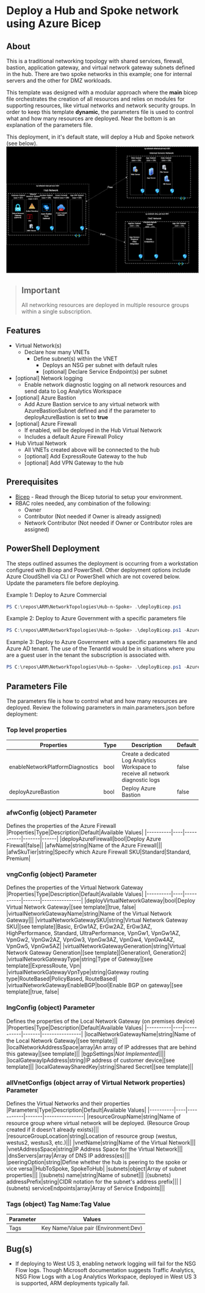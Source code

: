 # Deploy a Hub and Spoke network using Azure Bicep

## About

This is a traditional networking topology with shared services, firewall, bastion, application gateway, and virtual network gateway subnets defined in the hub. There are two spoke networks in this example; one for internal servers and the other for DMZ workloads.

This template was designed with a modular approach where the **main** bicep file orchestrates the creation of all resources and relies on modules for supporting resources, like virtual networks and network security groups. In order to keep this template **dynamic**, the parameters file is used to control what and how many resources are deployed. Near the bottom is an explanation of the parameters file.

This deployment, in it's default state, will deploy a Hub and Spoke network (see below).
![Hub and Spoke network with 2 spokes](topology.drawio.png)

> ## Important
>
> All networking resources are deployed in multiple resource groups within a single subscription.

## Features

- Virtual Network(s)
  - Declare how many VNETs
    - Define subnet(s) within the VNET
      - Deploys an NSG per subnet with default rules
      - [optional] Declare Service Endpoint(s) per subnet
- [optional] Network logging
  - Enable network diagnostic logging on all network resources and send data to Log Analytics Workspace
- [optional] Azure Bastion
  - Add Azure Bastion service to any virtual network with AzureBastionSubnet defined and if the parameter to deployAzureBastion is set to **true**
- [optional] Azure Firewall
  - If enabled, will be deployed in the Hub Virtual Network
  - Includes a default Azure Firewall Policy
- Hub Virtual Network
  - All VNETs created above will be connected to the hub
  - [optional] Add ExpressRoute Gateway to the hub
  - [optional] Add VPN Gateway to the hub

## Prerequisites

- [Bicep](https://docs.microsoft.com/en-us/azure/azure-resource-manager/templates/bicep-tutorial-create-first-bicep?tabs=azure-powershell) - Read through the Bicep tutorial to setup your environment.
- RBAC roles needed, any combination of the following:
  - Owner
  - Contributor (Not needed if Owner is already assigned)
  - Network Contributor (Not needed if Owner or Contributor roles are assigned)

## PowerShell Deployment

The steps outlined assumes the deployment is occurring from a workstation configured with Bicep and PowerShell. Other deployment options include Azure CloudShell via CLI or PowerShell which are not covered below. Update the parameters file before deploying.

Example 1: Deploy to Azure Commercial

```powershell
PS C:\repos\ARM\NetworkTopologies\Hub-n-Spoke> .\deployBicep.ps1
```

Example 2: Deploy to Azure Government with a specific parameters file

```powershell
PS C:\repos\ARM\NetworkTopologies\Hub-n-Spoke> .\deployBicep.ps1 -AzureEnvironment AzureUSGovernment -TemplateParameterFile .\main.parameters.gov.json
```

Example 3: Deploy to Azure Government with a specific parameters file and Azure AD tenant. The use of the TenantId would be in situations where you are a guest user in the tenant the subscription is associated with.

```powershell
PS C:\repos\ARM\NetworkTopologies\Hub-n-Spoke> .\deployBicep.ps1 -AzureEnvironment AzureUSGovernment -TemplateParameterFile .\main.parameters.gov.json -TenantId "xxxxxxxx-xxxx-xxxx-xxxxxxxxxxxx"
```

## Parameters File

The parameters file is how to control what and how many resources are deployed. Review the following parameters in main.parameters.json before deployment:

### Top level properties

|Properties|Type|Description|Default|
|----------|----|-----------|-------|
|enableNetworkPlatformDiagnostics|bool|Create a dedicated Log Analytics Workspace to receive all network diagnostic logs|false|
|deployAzureBastion|bool|Deploy Azure Bastion|false|

### **afwConfig** (object) Parameter

Defines the properties of the Azure Firewall
|Properties|Type|Description|Default|Available Values|
|----------|----|-----------|-------|------|
|deployAzureFirewall|bool|Deploy Azure Firewall|false||
|afwName|string|Name of the Azure Firewall|||
|afwSkuTier|string|Specify which Azure Firewall SKU|Standard|Standard, Premium|

### **vngConfig** (object) Parameter

Defines the properties of the Virtual Network Gateway
|Properties|Type|Description|Default|Available Values|
|----------|----|-----------|-------|----------------|
|deployVirtualNetworkGateway|bool|Deploy Virtual Network Gateway|[see template]|true, false|
|virtualNetworkGatewayName|string|Name of the Virtual Network Gateway|||
|virtualNetworkGatewaySKU|string|Virtual Network Gateway SKU|[see template]|Basic, ErGw1AZ, ErGw2AZ, ErGw3AZ, HighPerformance, Standard, UltraPerformance, VpnGw1, VpnGw1AZ, VpnGw2, VpnGw2AZ, VpnGw3, VpnGw3AZ, VpnGw4, VpnGw4AZ, VpnGw5, VpnGw5AZ|
|virtualNetworkGatewayGeneration|string|Virtual Network Gateway Generation|[see template]|Generation1, Generation2|
|virtualNetworkGatewayType|string|Type of Gateway|[see template]|ExpressRoute, Vpn|
|virtualNetworkGatewayVpnType|string|Gateway routing type|RouteBased|PolicyBased, RouteBased|
|virtualNetworkGatewayEnableBGP|bool|Enable BGP on gateway|[see template]|true, false|
</br>

### **lngConfig** (object) Parameter

Defines the properties of the Local Network Gateway (on premises device)
|Properties|Type|Description|Default|Available Values|
|----------|----|-----------|-------|----------------|
|localNetworkGatewayName|string|Name of the Local Network Gateway|[see template]||
|localNetworkAddressSpace|array|An array of IP addresses that are behind this gateway|[see template]||
|bgpSettings|*Not Implemented*||||
|localGatewayIpAddress|string|IP address of customer device|[see template]||
|localGatewaySharedKey|string|Shared Secret|[see template]||
</br>

### **allVnetConfigs** (object array of Virtual Network properties) Parameter

Defines the Virtual Networks and their properties
|Parameters|Type|Description|Default|Available Values|
|----------|----|-----------|-------|----------------|
|resourceGroupName|string|Name of resource group where virtual network will be deployed. (Resource Group created if it doesn't already exists)|||
|resourceGroupLocation|string|Location of resource group (westus, westus2, westus3, etc.)|||
|vnetName|string|Name of the Virtual Network|||
|vnetAddressSpace|string|IP Address Space for the Virtual Network|||
|dnsServers|array|Array of DNS IP address(es)|||
|peeringOption|string|Define whether the hub is peering to the spoke or vice versa||HubToSpoke, SpokeToHub|
|subnets|object|Array of subnet properties|||
|(subnets) name|string|Name of subnet|||
|(subnets) addressPrefix|string|CIDR notation for the subnet's address prefix|||
|(subnets) serviceEndpoints|array|Array of Service Endpoints|||

### **Tags** (object) Tag Name:Tag Value

|Parameter|Values|
|------------------------------|-----------------------------------------|
|Tags|Key Name/Value pair (Environment:Dev)|

## Bug(s)

- If deploying to West US 3, enabling network logging will fail for the NSG Flow logs. Though Microsoft documentation suggests Traffic Analytics, NSG Flow Logs with a Log Analytics Workspace, deployed in West US 3 is supported, ARM deployments typically fail.
